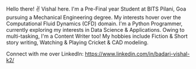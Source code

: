 Hello there! :v:
Vishal here. I'm a Pre-Final year Student at BITS Pilani, Goa pursuing a Mechanical Engineering degree. My interests hover over the Computational Fluid Dynamics (CFD) domain.
I'm a Python Programmer, currently exploring my interests in Data Science & Applications.
Owing to multi-tasking, I'm a Content Writer too!
My hobbies include Fiction & Short story writing, Watching & Playing Cricket & CAD modeling.

Connect with me over LinkedIn: https://www.linkedin.com/in/badari-vishal-k2/
